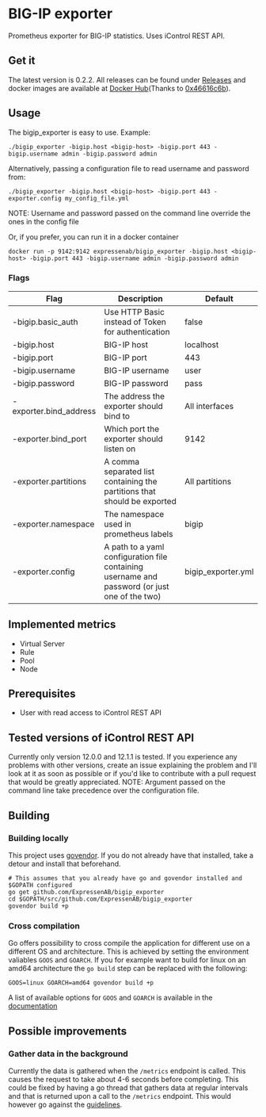 # BIG-IP exporter
Prometheus exporter for BIG-IP statistics. Uses iControl REST API.

## Get it
The latest version is 0.2.2. All releases can be found under [Releases](https://github.com/ExpressenAB/bigip_exporter/releases) and docker images are available at [Docker Hub](https://hub.docker.com/r/expressenab/bigip_exporter/tags/)(Thanks to [0x46616c6b](https://github.com/0x46616c6b)).

## Usage
The bigip_exporter is easy to use. Example: 
```
./bigip_exporter -bigip.host <bigip-host> -bigip.port 443 -bigip.username admin -bigip.password admin

```
Alternatively, passing a configuration file to read username and password from:
```
./bigip_exporter -bigip.host <bigip-host> -bigip.port 443 -exporter.config my_config_file.yml
```
NOTE: Username and password passed on the command line override the ones in the config file

Or, if you prefer, you can run it in a docker container
```
docker run -p 9142:9142 expressenab/bigip_exporter -bigip.host <bigip-host> -bigip.port 443 -bigip.username admin -bigip.password admin
```

### Flags
Flag | Description | Default
-----|-------------|---------
-bigip.basic_auth | Use HTTP Basic instead of Token for authentication | false
-bigip.host | BIG-IP host | localhost
-bigip.port | BIG-IP port | 443
-bigip.username | BIG-IP username | user
-bigip.password | BIG-IP password | pass
-exporter.bind_address | The address the exporter should bind to | All interfaces
-exporter.bind_port | Which port the exporter should listen on | 9142
-exporter.partitions | A comma separated list containing the partitions that should be exported | All partitions
-exporter.namespace | The namespace used in prometheus labels | bigip
-exporter.config | A path to a yaml configuration file containing username and password (or just one of the two) | bigip_exporter.yml

## Implemented metrics
* Virtual Server
* Rule
* Pool
* Node

## Prerequisites
* User with read access to iControl REST API

## Tested versions of iControl REST API
Currently only version 12.0.0 and 12.1.1 is tested. If you experience any problems with other versions, create an issue explaining the problem and I'll look at it as soon as possible or if you'd like to contribute with a pull request that would be greatly appreciated.
NOTE: Argument passed on the command line take precedence over the configuration file.

## Building
### Building locally
This project uses [govendor](https://github.com/kardianos/govendor). If you do not already have that installed, take a detour and install that beforehand.
```
# This assumes that you already have go and govendor installed and $GOPATH configured
go get github.com/ExpressenAB/bigip_exporter
cd $GOPATH/src/github.com/ExpressenAB/bigip_exporter
govendor build +p
```
### Cross compilation
Go offers possibility to cross compile the application for different use on a different OS and architecture. This is achieved by setting the environment valiables `GOOS` and `GOARCH`. If you for example want to build for linux on an amd64 architecture the `go build` step can be replaced with the following:
```
GOOS=linux GOARCH=amd64 govendor build +p
```
A list of available options for `GOOS` and `GOARCH` is available in the [documentation](https://golang.org/doc/install/source#environment)

## Possible improvements
### Gather data in the background
Currently the data is gathered when the `/metrics` endpoint is called. This causes the request to take about 4-6 seconds before completing. This could be fixed by having a go thread that gathers data at regular intervals and that is returned upon a call to the `/metrics` endpoint. This would however go against the [guidelines](https://prometheus.io/docs/instrumenting/writing_exporters/#scheduling).
